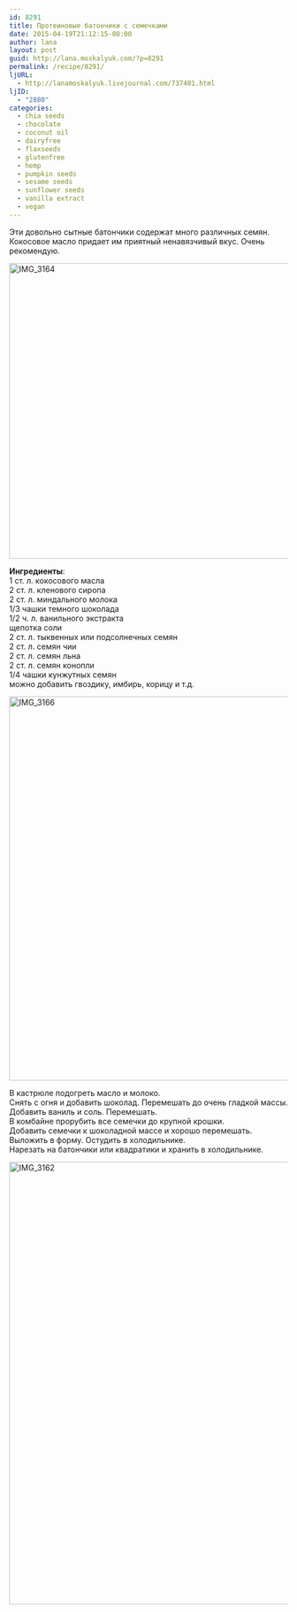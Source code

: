 ```yaml
---
id: 8291
title: Протеиновые батончики с семечками
date: 2015-04-19T21:12:15-08:00
author: lana
layout: post
guid: http://lana.moskalyuk.com/?p=8291
permalink: /recipe/8291/
ljURL:
  - http://lanamoskalyuk.livejournal.com/737401.html
ljID:
  - "2880"
categories:
  - chia seeds
  - chocolate
  - coconut oil
  - dairyfree
  - flaxseeds
  - glutenfree
  - hemp
  - pumpkin seeds
  - sesame seeds
  - sunflower seeds
  - vanilla extract
  - vegan
---
```

Эти довольно сытные батончики содержат много различных семян. Кокосовое масло придает им приятный ненавязчивый вкус. Очень рекомендую.

<img loading="lazy" src="https://farm9.staticflickr.com/8790/17206067682_dcce2af97c_c.jpg" alt="IMG_3164" width="800" height="534" /> 

**Ингредиенты**:  
1 ст. л. кокосового масла  
2 ст. л. кленового сиропа  
2 ст. л. миндального молока  
1/3 чашки темного шоколада  
1/2 ч. л. ванильного экстракта  
щепотка соли  
2 ст. л. тыквенных или подсолнечных семян  
2 ст. л. семян чии  
2 ст. л. семян льна  
2 ст. л. семян конопли  
1/4 чашки кунжутных семян  
можно добавить гвоздику, имбирь, корицу и т.д.

<img loading="lazy" src="https://farm6.staticflickr.com/5335/17000297967_122086da08_c.jpg" alt="IMG_3166" width="800" height="694" /> 

В кастрюле подогреть масло и молоко.  
Снять с огня и добавить шоколад. Перемешать до очень гладкой массы.  
Добавить ваниль и соль. Перемешать.  
В комбайне прорубить все семечки до крупной крошки.  
Добавить семечки к шоколадной массе и хорошо перемешать.  
Выложить в форму. Остудить в холодильнике.  
Нарезать на батончики или квадратики и хранить в холодильнике.

<img loading="lazy" src="https://farm6.staticflickr.com/5452/17000300967_923aa72c8d_c.jpg" alt="IMG_3162" width="534" height="800" />